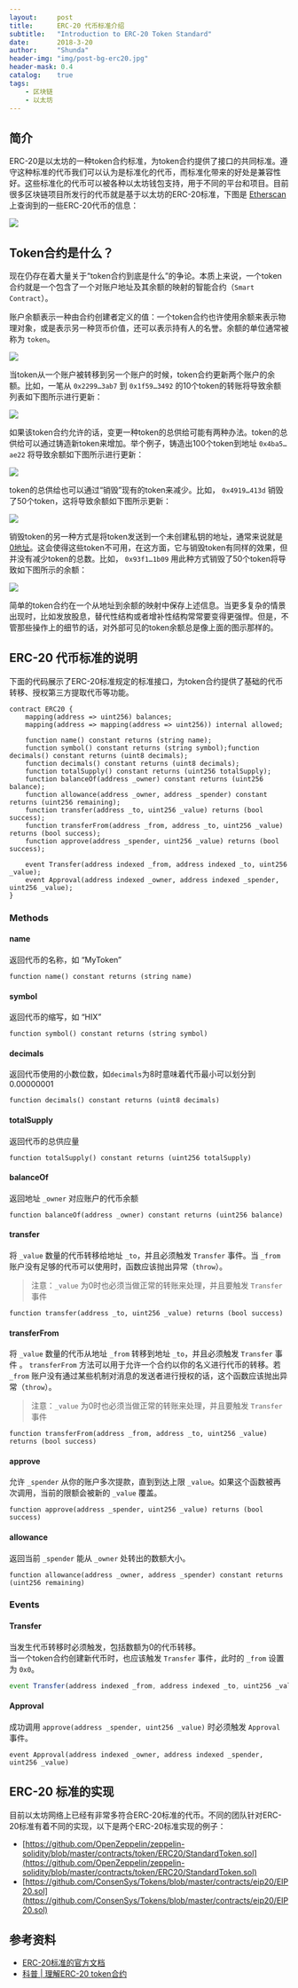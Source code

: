 ```yaml
---
layout:     post
title:      ERC-20 代币标准介绍
subtitle:   "Introduction to ERC-20 Token Standard"
date:       2018-3-20
author:     "Shunda"
header-img: "img/post-bg-erc20.jpg"
header-mask: 0.4
catalog:    true
tags:
    - 区块链
    - 以太坊
---
```


## 简介

ERC-20是以太坊的一种token合约标准，为token合约提供了接口的共同标准。遵守这种标准的代币我们可以认为是标准化的代币，而标准化带来的好处是兼容性好。这些标准化的代币可以被各种以太坊钱包支持，用于不同的平台和项目。目前很多区块链项目所发行的代币就是基于以太坊的ERC-20标准，下图是 [Etherscan](https://etherscan.io/tokens) 上查询到的一些ERC-20代币的信息：

![](/img/in-post/post-erc20/tokens-information.png)

## Token合约是什么？

现在仍存在着大量关于“token合约到底是什么”的争论。本质上来说，一个token合约就是一个包含了一个对账户地址及其余额的映射的智能合约（`Smart Contract`）。

账户余额表示一种由合约创建者定义的值：一个token合约也许使用余额来表示物理对象，或是表示另一种货币价值，还可以表示持有人的名誉。余额的单位通常被称为 `token`。

![](/img/in-post/post-erc20/token-contract-01.png)

当token从一个账户被转移到另一个账户的时候，token合约更新两个账户的余额。比如，一笔从 `0x2299…3ab7` 到 `0x1f59…3492` 的10个token的转账将导致余额列表如下图所示进行更新：

![](/img/in-post/post-erc20/token-contract-02.png)

如果该token合约允许的话，变更一种token的总供给可能有两种办法。token的总供给可以通过铸造新token来增加。举个例子，铸造出100个token到地址 `0x4ba5…ae22` 将导致余额如下图所示进行更新：

![](/img/in-post/post-erc20/token-contract-03.png)

token的总供给也可以通过“销毁”现有的token来减少。比如， `0x4919…413d` 销毁了50个token，这将导致余额如下图所示更新：

![](/img/in-post/post-erc20/token-contract-04.png)

销毁token的另一种方式是将token发送到一个未创建私钥的地址，通常来说就是 [0地址](https://etherscan.io/address/0x0000000000000000000000000000000000000000)。这会使得这些token不可用，在这方面，它与销毁token有同样的效果，但并没有减少token的总数。比如， `0x93f1…1b09` 用此种方式销毁了50个token将导致如下图所示的余额：

![](/img/in-post/post-erc20/token-contract-05.png)

简单的token合约在一个从地址到余额的映射中保存上述信息。当更多复杂的情景出现时，比如发放股息，替代性结构或者增补性结构常常要变得更强悍。但是，不管那些操作上的细节的话，对外部可见的token余额总是像上面的图示那样的。

## ERC-20 代币标准的说明

下面的代码展示了ERC-20标准规定的标准接口，为token合约提供了基础的代币转移、授权第三方提取代币等功能。

```JS
contract ERC20 {
    mapping(address => uint256) balances;
    mapping(address => mapping(address => uint256)) internal allowed;

    function name() constant returns (string name);
    function symbol() constant returns (string symbol);function decimals() constant returns (uint8 decimals);
    function decimals() constant returns (uint8 decimals);
    function totalSupply() constant returns (uint256 totalSupply);
    function balanceOf(address _owner) constant returns (uint256 balance);
    function allowance(address _owner, address _spender) constant returns (uint256 remaining);
    function transfer(address _to, uint256 _value) returns (bool success);
    function transferFrom(address _from, address _to, uint256 _value) returns (bool success);
    function approve(address _spender, uint256 _value) returns (bool success);
    
    event Transfer(address indexed _from, address indexed _to, uint256 _value);
    event Approval(address indexed _owner, address indexed _spender, uint256 _value);
}
```

### Methods

#### name

返回代币的名称，如 “MyToken”

```JS
function name() constant returns (string name)
```

#### symbol

返回代币的缩写，如 “HIX”

```JS
function symbol() constant returns (string symbol)
```

#### decimals

返回代币使用的小数位数，如`decimals`为8时意味着代币最小可以划分到0.00000001

```JS
function decimals() constant returns (uint8 decimals)
```

#### totalSupply

返回代币的总供应量

```JS
function totalSupply() constant returns (uint256 totalSupply)
```

#### balanceOf

返回地址 `_owner` 对应账户的代币余额

```JS
function balanceOf(address _owner) constant returns (uint256 balance)
```

#### transfer

将 `_value` 数量的代币转移给地址 `_to`，并且必须触发 `Transfer` 事件。当 `_from` 账户没有足够的代币可以使用时，函数应该抛出异常（`throw`）。

> 注意：`_value` 为0时也必须当做正常的转账来处理，并且要触发 `Transfer` 事件

```JS
function transfer(address _to, uint256 _value) returns (bool success)
```

#### transferFrom

将 `_value` 数量的代币从地址 `_from` 转移到地址 `_to`，并且必须触发 `Transfer` 事件 。
`transferFrom` 方法可以用于允许一个合约以你的名义进行代币的转移。若 `_from` 账户没有通过某些机制对消息的发送者进行授权的话，这个函数应该抛出异常（`throw`）。

> 注意：`_value` 为0时也必须当做正常的转账来处理，并且要触发 `Transfer` 事件

```JS
function transferFrom(address _from, address _to, uint256 _value) returns (bool success)
```

#### approve

允许 `_spender` 从你的账户多次提款，直到到达上限 `_value`。如果这个函数被再次调用，当前的限额会被新的 `_value` 覆盖。

```JS
function approve(address _spender, uint256 _value) returns (bool success)
```

#### allowance

返回当前 `_spender` 能从 `_owner` 处转出的数额大小。

```JS
function allowance(address _owner, address _spender) constant returns (uint256 remaining)
```

### Events

#### Transfer

当发生代币转移时必须触发，包括数额为0的代币转移。  
当一个token合约创建新代币时，也应该触发 `Transfer` 事件，此时的 `_from` 设置为 `0x0`。

```Javascript
event Transfer(address indexed _from, address indexed _to, uint256 _value)
```

#### Approval

成功调用 `approve(address _spender, uint256 _value)` 时必须触发 `Approval` 事件。

```
event Approval(address indexed _owner, address indexed _spender, uint256 _value)
```

## ERC-20 标准的实现

目前以太坊网络上已经有非常多符合ERC-20标准的代币。不同的团队针对ERC-20标准有着不同的实现，以下是两个ERC-20标准实现的例子：

- [https://github.com/OpenZeppelin/zeppelin-solidity/blob/master/contracts/token/ERC20/StandardToken.sol](https://github.com/OpenZeppelin/zeppelin-solidity/blob/master/contracts/token/ERC20/StandardToken.sol)
- [https://github.com/ConsenSys/Tokens/blob/master/contracts/eip20/EIP20.sol](https://github.com/ConsenSys/Tokens/blob/master/contracts/eip20/EIP20.sol)

## 参考资料

- [ERC-20标准的官方文档](https://github.com/ethereum/EIPs/blob/master/EIPS/eip-20.md)
- [科普 \| 理解ERC-20 token合约](http://ethfans.org/ajian1984/articles/686)
